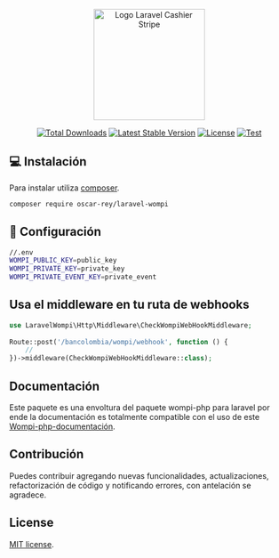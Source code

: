 <p align="center">
  <img src="https://comunidad.apphive.io/uploads/default/original/2X/4/4e6b2a93f2962dcf06f8683c105cfdd64d3d18b3.png" alt="Logo Laravel Cashier Stripe" width="200px">
</p>

<p align="center">
<a href="https://packagist.org/packages/oscar-rey/laravel-wompi"><img src="https://img.shields.io/packagist/dt/oscar-rey/laravel-wompi" alt="Total Downloads"></a>
<a href="https://packagist.org/packages/oscar-rey/laravel-wompi"><img src="https://img.shields.io/packagist/v/oscar-rey/laravel-wompi" alt="Latest Stable Version"></a>
<a href="https://packagist.org/packages/oscar-rey/laravel-wompi"><img src="https://img.shields.io/packagist/l/oscar-rey/laravel-wompi" alt="License"></a>
 <a href="https://packagist.org/packages/oscar-rey/laravel-wompi"><img src="https://github.com/oscar-rey-mosquera/laravel-wompi/actions/workflows/test.yml/badge.svg" alt="Test"></a>
</p>

## 💻 Instalación

Para instalar utiliza [composer](https://getcomposer.org/).

```.bash  
composer require oscar-rey/laravel-wompi
```

## 🔧 Configuración

```bash
//.env
WOMPI_PUBLIC_KEY=public_key
WOMPI_PRIVATE_KEY=private_key
WOMPI_PRIVATE_EVENT_KEY=private_event
```

## Usa el middleware en tu ruta de webhooks

```php
use LaravelWompi\Http\Middleware\CheckWompiWebHookMiddleware;
 
Route::post('/bancolombia/wompi/webhook', function () {
    //
})->middleware(CheckWompiWebHookMiddleware::class);
```

## Documentación

Este paquete es una envoltura del paquete wompi-php para laravel por ende la documentación es totalmente compatible con el uso de este [Wompi-php-documentación](https://github.com/oscar-rey-mosquera/wompi-php).

## Contribución

Puedes contribuir agregando nuevas funcionalidades, actualizaciones,  refactorización de código y notificando errores, con antelación se agradece.

## License

[MIT license](LICENSE).
